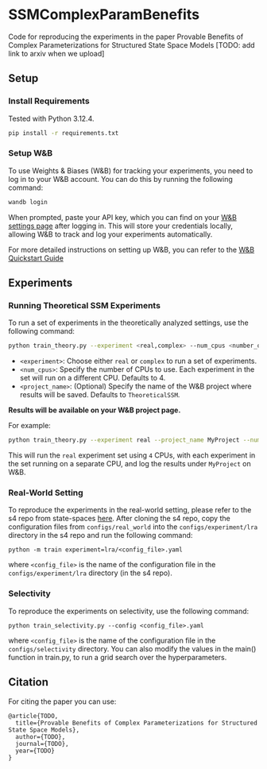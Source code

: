 # SSMComplexParamBenefits
Code for reproducing the experiments in the paper Provable Benefits of Complex Parameterizations for Structured State Space Models [TODO: add link to arxiv when we upload]

## Setup

### Install Requirements

Tested with Python 3.12.4.

```bash
pip install -r requirements.txt
```

### Setup W&B

To use Weights & Biases (W&B) for tracking your experiments, you need to log in to your W&B account. You can do this by running the following command:

```bash
wandb login
```

When prompted, paste your API key, which you can find on your [W&B settings page](https://wandb.ai/settings) after logging in. This will store your credentials locally, allowing W&B to track and log your experiments automatically.

For more detailed instructions on setting up W&B, you can refer to the [W&B Quickstart Guide](https://docs.wandb.ai/quickstart)

## Experiments
### Running Theoretical SSM Experiments

To run a set of experiments in the theoretically analyzed settings, use the following command:

```bash
python train_theory.py --experiment <real,complex> --num_cpus <number_of_cpus> --project_name <your_project_name>
```

- `<experiment>`: Choose either `real` or `complex` to run a set of experiments.
- `<num_cpus>`: Specify the number of CPUs to use. Each experiment in the set will run on a different CPU. Defaults to 4.
- `<project_name>`: (Optional) Specify the name of the W&B project where results will be saved. Defaults to `TheoreticalSSM`.

**Results will be available on your W&B project page.**

For example:

```bash
python train_theory.py --experiment real --project_name MyProject --num_cpus 4
```

This will run the `real` experiment set using `4` CPUs, with each experiment in the set running on a separate CPU, and log the results under `MyProject` on W&B.

### Real-World Setting
To reproduce the experiments in the real-world setting, 
please refer to the s4 repo from state-spaces [here](https://github.com/state-spaces/s4/).
After cloning the s4 repo, copy the configuration files from `configs/real_world` into the `configs/experiment/lra` directory in the s4 repo and run the following command:
```
python -m train experiment=lra/<config_file>.yaml
```
where `<config_file>` is the name of the configuration file in the `configs/experiment/lra` directory (in the s4 repo).

### Selectivity
To reproduce the experiments on selectivity, use the following command:
```
python train_selectivity.py --config <config_file>.yaml
```
where `<config_file>` is the name of the configuration file in the `configs/selectivity` directory.
You can also modify the values in the main() function in train.py, to run a grid search over the hyperparameters.

## Citation
For citing the paper you can use:
```
@article{TODO,
  title={Provable Benefits of Complex Parameterizations for Structured State Space Models},
  author={TODO},
  journal={TODO},
  year={TODO}
}
```
